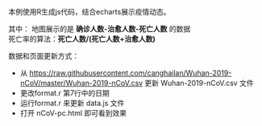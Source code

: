 
本例使用R生成js代码，结合echarts展示疫情动态。

其中：
地图展示的是 **确诊人数-治愈人数-死亡人数** 的数据  
死亡率的算法：**死亡人数/(死亡人数+治愈人数)**

数据和页面更新方式：
- 从 https://raw.githubusercontent.com/canghailan/Wuhan-2019-nCoV/master/Wuhan-2019-nCoV.csv 更新 Wuhan-2019-nCoV.csv 文件
- 更改format.r 第7行中的日期
- 运行format.r 来更新 data.js 文件
- 打开 nCoV-pc.html 即可看到效果
